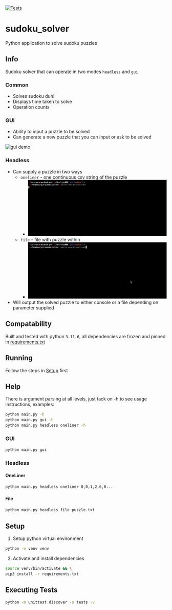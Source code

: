 [![Tests](https://github.com/crowz-fx/sudoku_solver/actions/workflows/install-and-test.yaml/badge.svg)](https://github.com/crowz-fx/sudoku_solver/actions/workflows/install-and-test.yaml)

# sudoku_solver
Python application to solve sudoku puzzles

## Info
Sudoku solver that can operate in two modes `headless` and `gui`

### Common
- Solves sudoku duh!
- Displays time taken to solve
- Operation counts

### GUI 
- Ability to input a puzzle to be solved
- Can generate a new puzzle that you can input or ask to be solved

![gui demo](media/gui.gif)

### Headless
- Can supply a puzzle in two ways
  - `oneliner` - one continuous csv string of the puzzle
    - ![headless oneliner demo](media/headless_oneliner.gif)
  - `file` - file with puzzle within 
    - ![headless file demo](media/headless_file.gif)
- Will output the solved puzzle to either console or a file depending on parameter supplied

## Compatability
Built and tested with python `3.11.6`, all dependencies are frozen and pinned in [requirements.txt](requirements.txt)

## Running
Follow the steps in [Setup](#setup) first

## Help
There is argument parsing at all levels, just tack on -h to see usage instructions, examples:
```bash
python main.py -h
python main.py gui -h
python main.py headless oneliner -h
```

### GUI
```bash
python main.py gui
```

### Headless
#### OneLiner
```bash
python main.py headless oneliner 0,0,1,2,6,0...
```

#### File
```bash
python main.py headless file puzzle.txt
```

## Setup
1. Setup python virtual environment
```bash
python -m venv venv
```
2. Activate and install dependencies
```bash
source venv/bin/activate && \
pip3 install -r requirements.txt
```

## Executing Tests
```bash
python -m unittest discover -s tests -v
```
